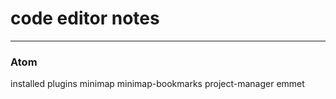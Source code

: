 # code editor notes

---
### Atom

installed plugins
minimap
minimap-bookmarks
project-manager
emmet
